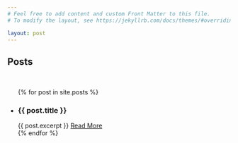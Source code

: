 ```yaml
---
# Feel free to add content and custom Front Matter to this file.
# To modify the layout, see https://jekyllrb.com/docs/themes/#overriding-theme-defaults

layout: post
---
```


<h2> Posts </h2>
<br>
<ul>
  {% for post in site.posts %}
    <li>
      <h3><b>{{ post.title }}</b></h3>
      {{ post.excerpt }}
      <a href="{{ post.url }}">Read More</a>
    </li>
  {% endfor %}
</ul>